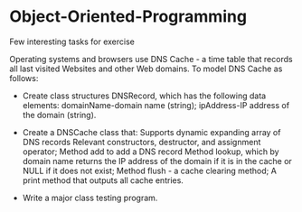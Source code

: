 # Object-Oriented-Programming
Few interesting tasks for exercise

Operating systems and browsers use DNS Cache - a time table that records all last visited Websites and other Web domains. 
To model DNS Cache as follows:
- Create class structures DNSRecord, which has the following data elements:
  domainName-domain name (string);
  ipAddress-IP address of the domain (string).
  
- Create a DNSCache class that:
  Supports dynamic expanding array of DNS records
  Relevant constructors, destructor, and assignment operator;
  Method add to add a DNS record
  Method lookup, which by domain name returns the IP address of the domain if it is in the cache or NULL if it does not exist;
  Method flush - a cache clearing method;
  A print method that outputs all cache entries.
  
- Write a major class testing program.
